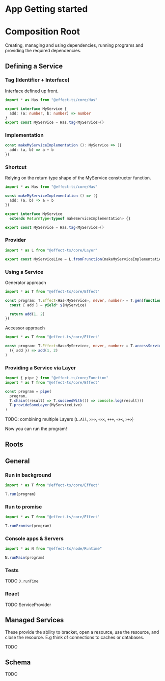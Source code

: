# App Getting started

# Composition Root

Creating, managing and using dependencies, running programs and providing the required dependencies.

## Defining a Service

### Tag (Identifier + Interface)

Interface defined up front.

```ts
import * as Has from "@effect-ts/core/Has"

export interface MyService {
  add: (a: number, b: number) => number
}
export const MyService = Has.tag<MyService>()
```

### Implementation

```ts
const makeMyServiceImplementation (): MyService => ({
  add: (a, b) => a + b
})
```

### Shortcut

Relying on the return type shape of the MyService constructor function.

```ts
import * as Has from "@effect-ts/core/Has"

const makeMyServiceImplementation () => ({
  add: (a, b) => a + b
})

export interface MyService
  extends ReturnType<typeof makeServiceImplementation> {}

export const MyService = Has.tag<MyService>()
```

### Provider

```ts
import * as L from "@effect-ts/core/Layer"

export const MyServiceLive = L.fromFrunction(makeMyServiceImplementation)
```

### Using a Service

Generator approach

```ts
import * as T from "@effect-ts/core/Effect"

const program: T.Effect<Has<MyService>, never, number> = T.gen(function* ($) {
  const { add } = yield* $(MyService)

  return add(1, 2)
})
```

Accessor approach
```ts
import * as T from "@effect-ts/core/Effect"

const program: T.Effect<Has<MyService>, never, number> = T.accessService(MyService)(
  ({ add }) => add(1, 2)
)
```

### Providing a Service via Layer

```ts
import { pipe } from "@effect-ts/core/Function"
import * as T from "@effect-ts/core/Effect"

const program = pipe(
  program,
  T.chain((result) => T.succeedWith(() => console.log(result)))
  T.provideSomeLayer(MyServiceLive)
)
```

TODO: combining multiple Layers (`L.All`, `>>>`, `<<<`, `+++`, `<+<`, `>+>`)

Now you can run the program!

## Roots

## General

### Run in background
```ts
import * as T from "@effect-ts/core/Effect"

T.run(program)
```

### Run to promise

```ts
import * as T from "@effect-ts/core/Effect"

T.runPromise(program)
```

### Console apps & Servers

```ts
import * as N from "@effect-ts/node/Runtime"

N.runMain(program)
```

### Tests

TODO
`J.runTime`


### React

TODO
ServiceProvider

## Managed Services

These provide the ability to bracket, open a resource, use the resource, and close the resource.
E.g think of connections to caches or databases.

TODO


## Schema

TODO